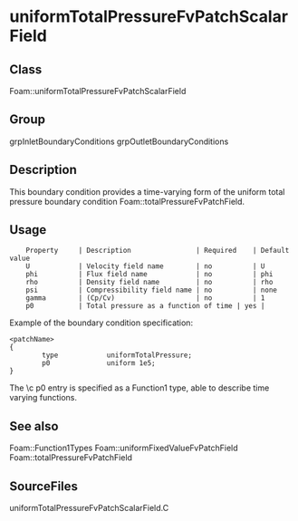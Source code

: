 # uniformTotalPressureFvPatchScalarField 
## Class
Foam::uniformTotalPressureFvPatchScalarField

## Group
grpInletBoundaryConditions grpOutletBoundaryConditions

## Description
This boundary condition provides a time-varying form of the uniform total
pressure boundary condition Foam::totalPressureFvPatchField.

## Usage

        Property     | Description                | Required    | Default value
        U            | Velocity field name        | no          | U
        phi          | Flux field name            | no          | phi
        rho          | Density field name         | no          | rho
        psi          | Compressibility field name | no          | none
        gamma        | (Cp/Cv)                    | no          | 1
        p0           | Total pressure as a function of time | yes |


Example of the boundary condition specification:
```
<patchName>
{
        type            uniformTotalPressure;
        p0              uniform 1e5;
}
```

The \c p0 entry is specified as a Function1 type, able to describe
time varying functions.

## See also
Foam::Function1Types
Foam::uniformFixedValueFvPatchField
Foam::totalPressureFvPatchField

## SourceFiles
uniformTotalPressureFvPatchScalarField.C


